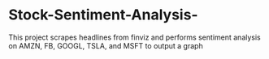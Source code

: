 # Stock-Sentiment-Analysis-
This project scrapes headlines from finviz and performs sentiment analysis on AMZN, FB, GOOGL, TSLA, and MSFT to output a graph 
